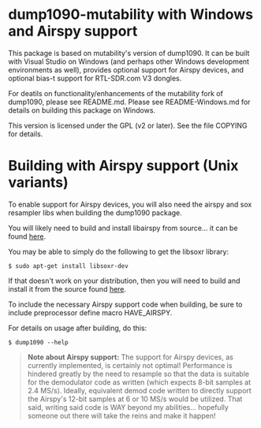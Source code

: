 # dump1090-mutability with Windows and Airspy support

This package is based on mutability's version of dump1090. It can be built with Visual Studio on Windows (and perhaps other Windows development environments as well), provides optional support for Airspy devices, and optional bias-t support for RTL-SDR.com V3 dongles.

For deatils on functionality/enhancements of the mutability fork of dump1090, please see README.md. Please see README-Windows.md for details on building this package on Windows.

This version is licensed under the GPL (v2 or later).
See the file COPYING for details.

# Building with Airspy support (Unix variants)

To enable support for Airspy devices, you will also need the airspy and sox resampler libs when building the dump1090 package.

You will likely need to build and install libairspy from source... it can be found [here](https://github.com/airspy/host).

You may be able to simply do the following to get the libsoxr library:

````
$ sudo apt-get install libsoxr-dev
````

If that doesn't work on your distribution, then you will need to build and install it from the source found [here](https://sourceforge.net/projects/soxr/files/).

To include the necessary Airspy support code when building, be sure to include preprocessor define macro HAVE_AIRSPY. 

For details on usage after building, do this:

````
$ dump1090 --help
````

>**Note about Airspy support:**
 The support for Airspy devices, as currently implemented, is certainly not optimal! Performance is hindered greatly by the need to resample so that the data is suitable for the demodulator code as written (which expects 8-bit samples at 2.4 MS/s). Ideally, equivalent demod code written to directly support the Airspy's 12-bit samples at 6 or 10 MS/s would be utilized. That said, writing said code is WAY beyond my abilities... hopefully someone out there will take the reins and make it happen!
 
 